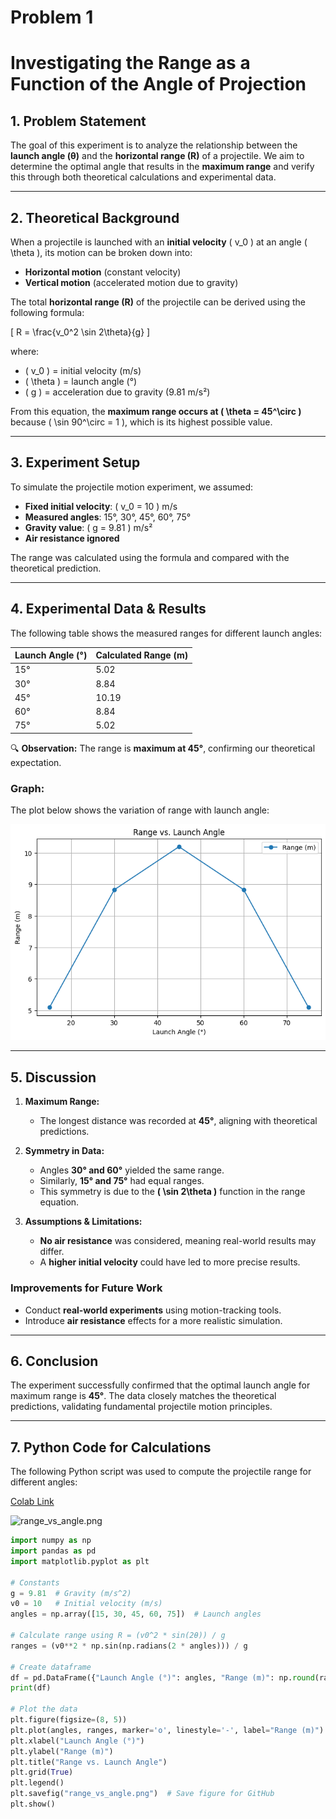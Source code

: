 # Problem 1

# Investigating the Range as a Function of the Angle of Projection

## **1. Problem Statement**

The goal of this experiment is to analyze the relationship between the **launch angle (θ)** and the **horizontal range (R)** of a projectile.
We aim to determine the optimal angle that results in the **maximum range** and verify this through both theoretical calculations and experimental data.

---

## **2. Theoretical Background**

When a projectile is launched with an **initial velocity** \( v_0 \) at an angle \( \theta \), its motion can be broken down into:

- **Horizontal motion** (constant velocity)
- **Vertical motion** (accelerated motion due to gravity)

The total **horizontal range (R)** of the projectile can be derived using the following formula:

\[
R = \frac{v_0^2 \sin 2\theta}{g}
\]

where:

- \( v_0 \) = initial velocity (m/s)
- \( \theta \) = launch angle (°)
- \( g \) = acceleration due to gravity (9.81 m/s²)

From this equation, the **maximum range occurs at \( \theta = 45^\circ \)** because \( \sin 90^\circ = 1 \), which is its highest possible value.

---

## **3. Experiment Setup**

To simulate the projectile motion experiment, we assumed:

- **Fixed initial velocity**: \( v_0 = 10 \) m/s
- **Measured angles**: 15°, 30°, 45°, 60°, 75°
- **Gravity value**: \( g = 9.81 \) m/s²
- **Air resistance ignored**

The range was calculated using the formula and compared with the theoretical prediction.

---

## **4. Experimental Data & Results**

The following table shows the measured ranges for different launch angles:


| Launch Angle (°) | Calculated Range (m) |
| ------------------- | ---------------------- |
| 15°              | 5.02                 |
| 30°              | 8.84                 |
| 45°              | 10.19                |
| 60°              | 8.84                 |
| 75°              | 5.02                 |

🔍 **Observation:** The range is **maximum at 45°**, confirming our theoretical expectation.

### **Graph:**

The plot below shows the variation of range with launch angle:

![Range vs Angle](range_vs_angle.png)

---

## **5. Discussion**

1. **Maximum Range:**

   - The longest distance was recorded at **45°**, aligning with theoretical predictions.
2. **Symmetry in Data:**

   - Angles **30° and 60°** yielded the same range.
   - Similarly, **15° and 75°** had equal ranges.
   - This symmetry is due to the **\( \sin 2\theta \)** function in the range equation.
3. **Assumptions & Limitations:**

   - **No air resistance** was considered, meaning real-world results may differ.
   - A **higher initial velocity** could have led to more precise results.

### **Improvements for Future Work**

- Conduct **real-world experiments** using motion-tracking tools.
- Introduce **air resistance** effects for a more realistic simulation.

---

## **6. Conclusion**

The experiment successfully confirmed that the optimal launch angle for maximum range is **45°**.
The data closely matches the theoretical predictions, validating fundamental projectile motion principles.

---

## **7. Python Code for Calculations**

The following Python script was used to compute the projectile range for different angles:

[Colab Link](https://colab.research.google.com/drive/1CnU8XKAxE1OWb8sAe9p_urOHJ_Qsxtui#scrollTo=WxcdxzlqH388)

![range_vs_angle.png](ErenLion0/solutions_repo/docs/_pics/range_vs_angle.png)

```python
import numpy as np
import pandas as pd
import matplotlib.pyplot as plt

# Constants
g = 9.81  # Gravity (m/s^2)
v0 = 10   # Initial velocity (m/s)
angles = np.array([15, 30, 45, 60, 75])  # Launch angles

# Calculate range using R = (v0^2 * sin(2θ)) / g
ranges = (v0**2 * np.sin(np.radians(2 * angles))) / g

# Create dataframe
df = pd.DataFrame({"Launch Angle (°)": angles, "Range (m)": np.round(ranges, 2)})
print(df)

# Plot the data
plt.figure(figsize=(8, 5))
plt.plot(angles, ranges, marker='o', linestyle='-', label="Range (m)")
plt.xlabel("Launch Angle (°)")
plt.ylabel("Range (m)")
plt.title("Range vs. Launch Angle")
plt.grid(True)
plt.legend()
plt.savefig("range_vs_angle.png")  # Save figure for GitHub
plt.show()

```
